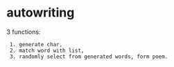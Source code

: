 # autowriting

3 functions: 

     1. generate char,
     2. match word with list, 
     3. randomly select from generated words, form poem. 
     
